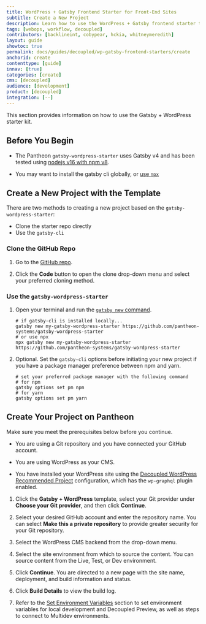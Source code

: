 ```yaml
---
title: WordPress + Gatsby Frontend Starter for Front-End Sites
subtitle: Create a New Project
description: Learn how to use the WordPress + Gatsby frontend starter to create a new project.
tags: [webops, workflow, decoupled]
contributors: [backlineint, cobypear, hckia, whitneymeredith]
layout: guide
showtoc: true
permalink: docs/guides/decoupled/wp-gatsby-frontend-starters/create
anchorid: create
contenttype: [guide]
innav: [true]
categories: [create]
cms: [decoupled]
audience: [development]
product: [decoupled]
integration: [--]
---
```


This section provides information on how to use the Gatsby + WordPress starter kit.

## Before You Begin

- The Pantheon `gatsby-wordpress-starter` uses Gatsby v4 and has been tested using [nodejs v16 with npm v8](https://nodejs.org/en/download/).

- You may want to install the gatsby cli globally, or [use `npx`](https://www.npmjs.com/package/npx)

## Create a New Project with the Template

There are two methods to creating a new project based on the
`gatsby-wordpress-starter`:

- Clone the starter repo directly
- Use the `gatsby-cli`

### Clone the GitHub Repo

1. Go to the [GitHub repo](https://github.com/pantheon-systems/gatsby-wordpress-starter).

1. Click the **Code** button to open the clone drop-down menu and select your preferred cloning method.

### Use the `gatsby-wordpress-starter`

1. Open your terminal and run the [`gatsby new` command](https://www.gatsbyjs.com/docs/reference/gatsby-cli/#creating-a-site-from-a-starter).

    ```shell
    # if gatsby-cli is installed locally...
    gatsby new my-gatsby-wordpress-starter https://github.com/pantheon-systems/gatsby-wordpress-starter
    # or use npx
    npx gatsby new my-gatsby-wordpress-starter https://github.com/pantheon-systems/gatsby-wordpress-starter
    ```

1. Optional. Set the `gatsby-cli` options before initiating your new project if you have a package manager preference between npm and yarn.

    ```shell
    # set your preferred package manager with the following command
    # for npm
    gatsby options set pm npm
    # for yarn
    gatsby options set pm yarn
    ```

<Partial file="decoupled-create-in-dashboard.md" />

## Create Your Project on Pantheon

Make sure you meet the prerequisites below before you continue.

* You are using a Git repository and you have connected your GitHub account.

* You are using WordPress as your CMS.

* You have installed your WordPress site using the [Decoupled WordPress Recommended Project](https://github.com/pantheon-upstreams/decoupled-wordpress-composer-managed) configuration, which has the `wp-graphql` plugin enabled.

1. Click the **Gatsby + WordPress** template, select your Git provider under **Choose your Git provider**, and then click **Continue**.

1. Select your desired GitHub account and enter the repository name. You can select **Make this a private repository** to provide greater security for your Git repository.

1. Select the WordPress CMS backend from the drop-down menu.

1. Select the site environment from which to source the content. You can source content from the Live, Test, or Dev environment.

1. Click **Continue**. You are directed to a new page with the site name, deployment, and build information and status.

1. Click **Build Details** to view the build log.

1. Refer to the [Set Environment Variables](/guides/decoupled/wp-gatsby-frontend-starters/environment-variables) section to set environment variables for local development and Decoupled Preview, as well as steps to connect to Multidev environments.